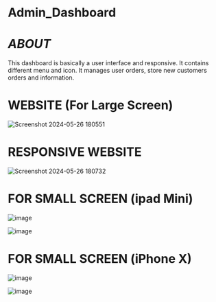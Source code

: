 # Admin_Dashboard


# ***ABOUT***


This dashboard is basically a user interface and responsive. 
It contains different menu and icon.  It manages user orders, store new customers orders and information.


# **WEBSITE (For Large Screen)**


![Screenshot 2024-05-26 180551](https://github.com/webdevgithubcoder/Admin_Dashboard/assets/100611006/1fdeec2d-2bd5-4fde-b8b6-9ff904939d60)









# **RESPONSIVE WEBSITE** 


![Screenshot 2024-05-26 180732](https://github.com/webdevgithubcoder/Admin_Dashboard/assets/100611006/cc30af5d-ebd9-4ae1-bf69-f9f6674dfdf7)









# **FOR SMALL SCREEN (ipad Mini)**


![image](https://github.com/webdevgithubcoder/Admin_Dashboard/assets/100611006/effd7fe8-542b-49df-ab45-a38e5ea8d60b)

![image](https://github.com/webdevgithubcoder/Admin_Dashboard/assets/100611006/353b8e64-b94a-488e-b2c1-75525410f31e)






# **FOR SMALL SCREEN (iPhone X)**


![image](https://github.com/webdevgithubcoder/Admin_Dashboard/assets/100611006/4a38bca5-0292-4149-bf5f-870a9a181165)

![image](https://github.com/webdevgithubcoder/Admin_Dashboard/assets/100611006/e03bc5c1-6b45-40fc-917d-8efb148c7021)





